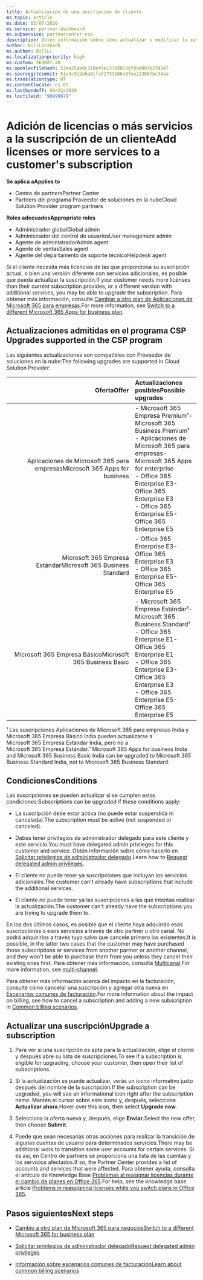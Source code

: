 ```yaml
---
title: Actualización de una suscripción de cliente
ms.topic: article
ms.date: 05/07/2020
ms.service: partner-dashboard
ms.subservice: partnercenter-csp
description: Obtén información sobre cómo actualizar o modificar la suscripción de un cliente. Agregue más licencias o bien cambie a otra versión con más servicios.
author: BillLinzbach
ms.author: BillLi
ms.localizationpriority: high
ms.custom: SEOMAY.20
ms.openlocfilehash: 53aa25ab0c318efde13788013df09d003b234347
ms.sourcegitcommit: 51e3c912eba8cfa72733206c0fee22386fbc34aa
ms.translationtype: HT
ms.contentlocale: es-ES
ms.lasthandoff: 09/22/2020
ms.locfileid: "90999679"
---
```

# <a name="add-licenses-or-more-services-to-a-customers-subscription"></a><span data-ttu-id="e9cff-104">Adición de licencias o más servicios a la suscripción de un cliente</span><span class="sxs-lookup"><span data-stu-id="e9cff-104">Add licenses or more services to a customer's subscription</span></span>

<span data-ttu-id="e9cff-105">**Se aplica a**</span><span class="sxs-lookup"><span data-stu-id="e9cff-105">**Applies to**</span></span>

- <span data-ttu-id="e9cff-106">Centro de partners</span><span class="sxs-lookup"><span data-stu-id="e9cff-106">Partner Center</span></span>
- <span data-ttu-id="e9cff-107">Partners del programa Proveedor de soluciones en la nube</span><span class="sxs-lookup"><span data-stu-id="e9cff-107">Cloud Solution Provider program partners</span></span>

<span data-ttu-id="e9cff-108">**Roles adecuados**</span><span class="sxs-lookup"><span data-stu-id="e9cff-108">**Appropriate roles**</span></span>

- <span data-ttu-id="e9cff-109">Administrador global</span><span class="sxs-lookup"><span data-stu-id="e9cff-109">Global admin</span></span>
- <span data-ttu-id="e9cff-110">Administrador del control de usuarios</span><span class="sxs-lookup"><span data-stu-id="e9cff-110">User management admin</span></span>
- <span data-ttu-id="e9cff-111">Agente de administrador</span><span class="sxs-lookup"><span data-stu-id="e9cff-111">Admin agent</span></span>
- <span data-ttu-id="e9cff-112">Agente de ventas</span><span class="sxs-lookup"><span data-stu-id="e9cff-112">Sales agent</span></span>
- <span data-ttu-id="e9cff-113">Agente del departamento de soporte técnico</span><span class="sxs-lookup"><span data-stu-id="e9cff-113">Helpdesk agent</span></span>

<span data-ttu-id="e9cff-114">Si el cliente necesita más licencias de las que proporciona su suscripción actual, o bien una versión diferente con servicios adicionales, es posible que pueda actualizar la suscripción.</span><span class="sxs-lookup"><span data-stu-id="e9cff-114">If your customer needs more licenses than their current subscription provides, or a different version with additional services, you may be able to upgrade the subscription.</span></span> <span data-ttu-id="e9cff-115">Para obtener más información, consulte [Cambiar a otro plan de Aplicaciones de Microsoft 365 para empresas](/microsoft-365/commerce/subscriptions/switch-to-a-different-plan).</span><span class="sxs-lookup"><span data-stu-id="e9cff-115">For more information, see [Switch to a different Microsoft 365 Apps for business plan](/microsoft-365/commerce/subscriptions/switch-to-a-different-plan).</span></span>

## <a name="upgrades-supported-in-the-csp-program"></a><span data-ttu-id="e9cff-116">Actualizaciones admitidas en el programa CSP <a id="upgradesubscription"></a></span><span class="sxs-lookup"><span data-stu-id="e9cff-116">Upgrades supported in the CSP program <a id="upgradesubscription"></a></span></span>

<span data-ttu-id="e9cff-117">Las siguientes actualizaciones son compatibles con Proveedor de soluciones en la nube:</span><span class="sxs-lookup"><span data-stu-id="e9cff-117">The following upgrades are supported in Cloud Solution Provider:</span></span>

| <span data-ttu-id="e9cff-118">Oferta</span><span class="sxs-lookup"><span data-stu-id="e9cff-118">Offer</span></span> | <span data-ttu-id="e9cff-119">Actualizaciones posibles</span><span class="sxs-lookup"><span data-stu-id="e9cff-119">Possible upgrades</span></span>|
|---:|:---|
| <span data-ttu-id="e9cff-120">Aplicaciones de Microsoft 365 para empresas</span><span class="sxs-lookup"><span data-stu-id="e9cff-120">Microsoft 365 Apps for business</span></span>   | <span data-ttu-id="e9cff-121">- Microsoft 365 Empresa Premium¹</span><span class="sxs-lookup"><span data-stu-id="e9cff-121">- Microsoft 365 Business Premium¹</span></span> <br/>  <span data-ttu-id="e9cff-122">- Aplicaciones de Microsoft 365 para empresas</span><span class="sxs-lookup"><span data-stu-id="e9cff-122">- Microsoft 365 Apps for enterprise</span></span> <br/> <span data-ttu-id="e9cff-123">- Office 365 Enterprise E3</span><span class="sxs-lookup"><span data-stu-id="e9cff-123">- Office 365 Enterprise E3</span></span> <br/> <span data-ttu-id="e9cff-124">- Office 365 Enterprise E5</span><span class="sxs-lookup"><span data-stu-id="e9cff-124">- Office 365 Enterprise E5</span></span> <br/> |
| <span data-ttu-id="e9cff-125">Microsoft 365 Empresa Estándar</span><span class="sxs-lookup"><span data-stu-id="e9cff-125">Microsoft 365 Business Standard</span></span>    | <span data-ttu-id="e9cff-126">- Office 365 Enterprise E3</span><span class="sxs-lookup"><span data-stu-id="e9cff-126">- Office 365 Enterprise E3</span></span> <br/> <span data-ttu-id="e9cff-127">- Office 365 Enterprise E5</span><span class="sxs-lookup"><span data-stu-id="e9cff-127">- Office 365 Enterprise E5</span></span> <br/> |
| <span data-ttu-id="e9cff-128">Microsoft 365 Empresa Básico</span><span class="sxs-lookup"><span data-stu-id="e9cff-128">Microsoft 365 Business Basic</span></span> | <span data-ttu-id="e9cff-129">- Microsoft 365 Empresa Estándar¹</span><span class="sxs-lookup"><span data-stu-id="e9cff-129">- Microsoft 365 Business Standard¹</span></span> <br/> <span data-ttu-id="e9cff-130">- Office 365 Enterprise E1</span><span class="sxs-lookup"><span data-stu-id="e9cff-130">- Office 365 Enterprise E1</span></span> <br/> <span data-ttu-id="e9cff-131">- Office 365 Enterprise E3</span><span class="sxs-lookup"><span data-stu-id="e9cff-131">- Office 365 Enterprise E3</span></span><br/> <span data-ttu-id="e9cff-132">- Office 365 Enterprise E5</span><span class="sxs-lookup"><span data-stu-id="e9cff-132">- Office 365 Enterprise E5</span></span> <br/> |

<span data-ttu-id="e9cff-133">¹ Las suscripciones Aplicaciones de Microsoft 365 para empresas India y Microsoft 365 Empresa Básico India pueden actualizarse a Microsoft 365 Empresa Estándar India, pero no a Microsoft 365 Empresa Estándar.</span><span class="sxs-lookup"><span data-stu-id="e9cff-133">¹ Microsoft 365 Apps for business India and Microsoft 365 Business Basic India can be upgraded to Microsoft 365 Business Standard India, not to Microsoft 365 Business Standard.</span></span>


## <a name="conditions"></a><span data-ttu-id="e9cff-134">Condiciones</span><span class="sxs-lookup"><span data-stu-id="e9cff-134">Conditions</span></span>

<span data-ttu-id="e9cff-135">Las suscripciones se pueden actualizar si se cumplen estas condiciones:</span><span class="sxs-lookup"><span data-stu-id="e9cff-135">Subscriptions can be upgraded if these conditions apply:</span></span>

- <span data-ttu-id="e9cff-136">La suscripción debe estar activa (no puede estar suspendida ni cancelada).</span><span class="sxs-lookup"><span data-stu-id="e9cff-136">The subscription must be active (not suspended or canceled).</span></span>

- <span data-ttu-id="e9cff-137">Debes tener privilegios de administrador delegado para este cliente y este servicio.</span><span class="sxs-lookup"><span data-stu-id="e9cff-137">You must have delegated admin privileges for this customer and service.</span></span> <span data-ttu-id="e9cff-138">Obtén información sobre cómo hacerlo en [Solicitar privilegios de administrador delegado](request-a-relationship-with-a-customer.md).</span><span class="sxs-lookup"><span data-stu-id="e9cff-138">Learn how to [Request delegated admin privileges](request-a-relationship-with-a-customer.md).</span></span>

- <span data-ttu-id="e9cff-139">El cliente no puede tener ya suscripciones que incluyan los servicios adicionales.</span><span class="sxs-lookup"><span data-stu-id="e9cff-139">The customer can't already have subscriptions that include the additional services.</span></span>

- <span data-ttu-id="e9cff-140">El cliente no puede tener ya las suscripciones a las que intentas realizar la actualización.</span><span class="sxs-lookup"><span data-stu-id="e9cff-140">The customer can't already have the subscriptions you are trying to upgrade them to.</span></span>

<span data-ttu-id="e9cff-141">En los dos últimos casos, es posible que el cliente haya adquirido esas suscripciones o esos servicios a través de otro partner u otro canal. No podrá adquirirlos a través tuyo salvo que cancele primero los existentes.</span><span class="sxs-lookup"><span data-stu-id="e9cff-141">It is possible, in the latter two cases that the customer may have purchased those subscriptions or services from another partner or another channel, and they won't be able to purchase them from you unless they cancel their existing ones first.</span></span> <span data-ttu-id="e9cff-142">Para obtener más información, consulta [Multicanal](multichannel.md).</span><span class="sxs-lookup"><span data-stu-id="e9cff-142">For more information, see [multi-channel](multichannel.md).</span></span>

<span data-ttu-id="e9cff-143">Para obtener más información acerca del impacto en la facturación, consulte cómo cancelar una suscripción y agregar otra nueva en [Escenarios comunes de facturación](common-billing-scenarios.md).</span><span class="sxs-lookup"><span data-stu-id="e9cff-143">For more information about the impact on billing, see how to cancel a subscription and adding a new subscription in [Common billing scenarios](common-billing-scenarios.md).</span></span>

## <a name="upgrade-a-subscription"></a><span data-ttu-id="e9cff-144">Actualizar una suscripción</span><span class="sxs-lookup"><span data-stu-id="e9cff-144">Upgrade a subscription</span></span>

1. <span data-ttu-id="e9cff-145">Para ver si una suscripción es apta para la actualización, elige el cliente y después abre su lista de suscripciones.</span><span class="sxs-lookup"><span data-stu-id="e9cff-145">To see if a subscription is eligible for upgrading, choose your customer, then open their list of subscriptions.</span></span>

2. <span data-ttu-id="e9cff-146">Si la actualización se puede actualizar, verás un icono informativo justo después del nombre de la suscripción.</span><span class="sxs-lookup"><span data-stu-id="e9cff-146">If the subscription can be upgraded, you will see an informational icon right after the subscription name.</span></span> <span data-ttu-id="e9cff-147">Mantén el cursor sobre este icono y, después, selecciona **Actualizar ahora**.</span><span class="sxs-lookup"><span data-stu-id="e9cff-147">Hover over this icon, then select **Upgrade now**.</span></span>

3. <span data-ttu-id="e9cff-148">Selecciona la oferta nueva y, después, elige **Enviar**.</span><span class="sxs-lookup"><span data-stu-id="e9cff-148">Select the new offer, then choose **Submit**.</span></span>

4. <span data-ttu-id="e9cff-149">Puede que sean necesarias otras acciones para realizar la transición de algunas cuentas de usuario para determinados servicios.</span><span class="sxs-lookup"><span data-stu-id="e9cff-149">There may be additional work to transition some user accounts for certain services.</span></span> <span data-ttu-id="e9cff-150">Si es así, en Centro de partners se proporciona una lista de las cuentas y los servicios afectados.</span><span class="sxs-lookup"><span data-stu-id="e9cff-150">If so, the Partner Center provides a list of accounts and services that were affected.</span></span> <span data-ttu-id="e9cff-151">Para obtener ayuda, consulta el artículo de Knowledge Base [Problemas al reasignar licencias durante el cambio de planes en Office 365](/microsoft-365/commerce/subscriptions/switch-to-a-different-plan).</span><span class="sxs-lookup"><span data-stu-id="e9cff-151">For help, see the knowledge base article [Problems in reassigning licenses while you switch plans in Office 365](/microsoft-365/commerce/subscriptions/switch-to-a-different-plan).</span></span>


## <a name="next-steps"></a><span data-ttu-id="e9cff-152">Pasos siguientes</span><span class="sxs-lookup"><span data-stu-id="e9cff-152">Next steps</span></span>

- [<span data-ttu-id="e9cff-153">Cambio a otro plan de Microsoft 365 para negocios</span><span class="sxs-lookup"><span data-stu-id="e9cff-153">Switch to a different Microsoft 365 for business plan</span></span>](/microsoft-365/commerce/subscriptions/switch-to-a-different-plan)

- [<span data-ttu-id="e9cff-154">Solicitar privilegios de administrador delegado</span><span class="sxs-lookup"><span data-stu-id="e9cff-154">Request delegated admin privileges</span></span>](request-a-relationship-with-a-customer.md)

- [<span data-ttu-id="e9cff-155">Información sobre escenarios comunes de facturación</span><span class="sxs-lookup"><span data-stu-id="e9cff-155">Learn about common billing scenarios</span></span>](common-billing-scenarios.md)
